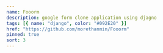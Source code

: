 ```yaml
---
name: Fooorm
description: google form clone application using djagno
tags: [{ name: "django", color: "#092E20" }]
href: "https://github.com/morethanmin/Fooorm"
pinned: true
sort: 3
---
```

